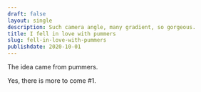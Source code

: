 ```yaml
---
draft: false
layout: single
description: Such camera angle, many gradient, so gorgeous.
title: I fell in love with pummers
slug: fell-in-love-with-pummers
publishdate: 2020-10-01
---
```


The idea came from pummers.

<!--more-->

Yes, there is more to come #1.
